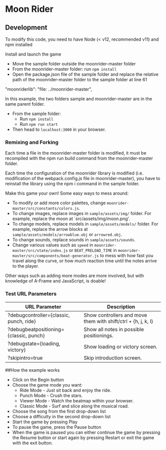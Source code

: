 # Moon Rider

## Development

To modify this code, you need to have Node (< v12, recommended v11) and npm installed

Install and launch the game 

- Move the sample folder outside the moonrider-master folder
- From the moonrider-master folder: run ``npm install``
- Open the package.json file of the sample folder and replace the relative path of the moonrider-master folder to the sample folder at line 61 

"moonriderlib": "file: ../moonrider-master",

In this example, the two folders sample and moonrider-master are in the same parent folder.   

- From the sample folder: 
  - Run ``npm install ``
  - Run ``npm run start``
- Then head to `localhost:3000` in your browser.

### Remixing and Forking

Each time a file in the moonrider-master folder is modified, it must be recompiled with the npm run build command from the moonrider-master folder. 

Each time the configuration of the moonrider library is modified (i.e. modification of the webpack.config.js file in moonrider-master), you have to reinstall the library using the npm i command in the sample folder.

Make this game your own! Some easy ways to mess around:

- To modify or add more color palettes, change `moonrider-master/src/constants/colors.js`.
- To change images, replace images in `sample/assets/img/` folder. For example,
  replace the moon at `src/assets/img/moon.png'.
- To change models, replace models in `sample/assets/models/` folder. For example,
  replace the arrow blocks at `sample/assets/models/arrowblue.obj` or
  `arrowred.obj`.
- To change sounds, replace sounds in `sample/assets/sounds`. 
- Change various values such as `speed` in `moonrider-master/src/state/index.js` or
  `BEAT_PRELOAD_TIME` in `moonrider-master/src/components/beat-generator.js` to mess with how
  fast you travel along the curve, or how much reaction time until the notes
  arrive to the player.

Other ways such as adding more modes are more involved, but with knowledge of
A-Frame and JavaScript, is doable!

### Test URL Parameters

| URL Parameter                           | Description                                                   |
|-----------------------------------------|---------------------------------------------------------------|
| ?debugcontroller={classic, punch, ride} | Show controllers and move them with shift/ctrl + {h, j, k, l} |
| ?debugbeatpositioning={classic, punch}  | Show all notes in possible positionings.                      |
| ?debugstate={loading, victory}          | Show loading or victory screen.                               |
| ?skipintro=true                         | Skip introduction screen.                                     |

##How the example works

- Click on the Begin button
- Choose the game mode you want:
  - Ride Mode - Just sit back and enjoy the ride.
  - Punch Mode - Crush the stars.
  - Viewer Mode - Watch the beatmap within your browser.
  - Classic Mode - Surf and slice along the musical road.
- Choose the song from the first drop-down list
- Choose a difficulty in the second drop-down list
- Start the game by pressing Play
- To pause the game, press the Pause button 
- When the game is paused you can either continue the game by pressing the Resume button or start again by pressing Restart or exit the game with the exit button.  

